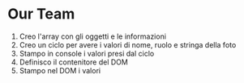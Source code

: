 **Our Team**
===

1. Creo l'array con gli oggetti e le informazioni
1. Creo un ciclo per avere i valori di nome, ruolo e stringa della foto
1. Stampo in console i valori presi dal ciclo
1. Definisco il contenitore del DOM
1. Stampo nel DOM i valori